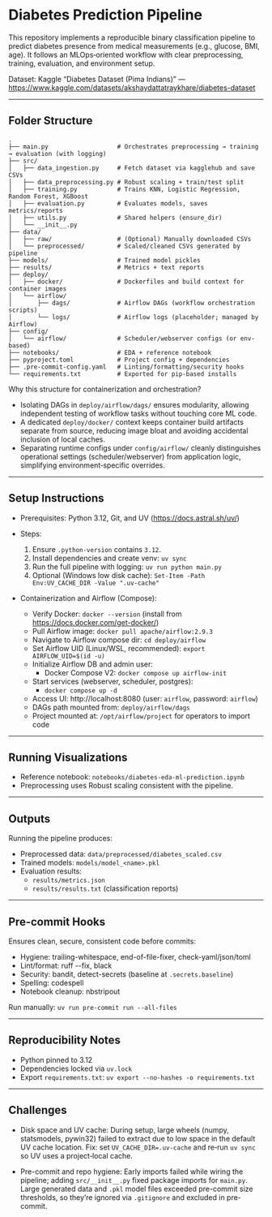 # Diabetes Prediction Pipeline

This repository implements a reproducible binary classification pipeline to predict diabetes presence from medical measurements (e.g., glucose, BMI, age). It follows an MLOps‑oriented workflow with clear preprocessing, training, evaluation, and environment setup.

Dataset: Kaggle “Diabetes Dataset (Pima Indians)” — https://www.kaggle.com/datasets/akshaydattatraykhare/diabetes-dataset

---

## Folder Structure

```
.
├── main.py                   # Orchestrates preprocessing → training → evaluation (with logging)
├── src/
│   ├── data_ingestion.py     # Fetch dataset via kagglehub and save CSVs
│   ├── data_preprocessing.py # Robust scaling + train/test split
│   ├── training.py           # Trains KNN, Logistic Regression, Random Forest, XGBoost
│   ├── evaluation.py         # Evaluates models, saves metrics/reports
│   ├── utils.py              # Shared helpers (ensure_dir)
│   └── __init__.py
├── data/
│   ├── raw/                  # (Optional) Manually downloaded CSVs
│   └── preprocessed/         # Scaled/cleaned CSVs generated by pipeline
├── models/                   # Trained model pickles
├── results/                  # Metrics + text reports
├── deploy/
│   ├── docker/               # Dockerfiles and build context for container images
│   └── airflow/
│       ├── dags/             # Airflow DAGs (workflow orchestration scripts)
│       └── logs/             # Airflow logs (placeholder; managed by Airflow)
├── config/
│   └── airflow/              # Scheduler/webserver configs (or env-based)
├── notebooks/                # EDA + reference notebook
├── pyproject.toml            # Project config + dependencies
├── .pre-commit-config.yaml   # Linting/formatting/security hooks
└── requirements.txt          # Exported for pip-based installs
```

Why this structure for containerization and orchestration?
- Isolating DAGs in `deploy/airflow/dags/` ensures modularity, allowing independent testing of workflow tasks without touching core ML code.
- A dedicated `deploy/docker/` context keeps container build artifacts separate from source, reducing image bloat and avoiding accidental inclusion of local caches.
- Separating runtime configs under `config/airflow/` cleanly distinguishes operational settings (scheduler/webserver) from application logic, simplifying environment‑specific overrides.

---

## Setup Instructions

- Prerequisites: Python 3.12, Git, and UV (https://docs.astral.sh/uv/)
- Steps:
  1) Ensure `.python-version` contains `3.12`.
  2) Install dependencies and create venv: `uv sync`
  3) Run the full pipeline with logging: `uv run python main.py`
  4) Optional (Windows low disk cache): `Set-Item -Path Env:UV_CACHE_DIR -Value ".uv-cache"`

- Containerization and Airflow (Compose):
  - Verify Docker: `docker --version` (install from https://docs.docker.com/get-docker/)
  - Pull Airflow image: `docker pull apache/airflow:2.9.3`
  - Navigate to Airflow compose dir: `cd deploy/airflow`
  - Set Airflow UID (Linux/WSL, recommended): `export AIRFLOW_UID=$(id -u)`
  - Initialize Airflow DB and admin user:
    - Docker Compose V2: `docker compose up airflow-init`
  - Start services (webserver, scheduler, postgres):
    - `docker compose up -d`
  - Access UI: http://localhost:8080 (user: `airflow`, password: `airflow`)
  - DAGs path mounted from: `deploy/airflow/dags`
  - Project mounted at: `/opt/airflow/project` for operators to import code

---

## Running Visualizations

- Reference notebook: `notebooks/diabetes-eda-ml-prediction.ipynb`
- Preprocessing uses Robust scaling consistent with the pipeline.

---

## Outputs

Running the pipeline produces:
- Preprocessed data: `data/preprocessed/diabetes_scaled.csv`
- Trained models: `models/model_<name>.pkl`
- Evaluation results:
  - `results/metrics.json`
  - `results/results.txt` (classification reports)

---

## Pre-commit Hooks

Ensures clean, secure, consistent code before commits:
- Hygiene: trailing-whitespace, end-of-file-fixer, check-yaml/json/toml
- Lint/format: ruff --fix, black
- Security: bandit, detect-secrets (baseline at `.secrets.baseline`)
- Spelling: codespell
- Notebook cleanup: nbstripout

Run manually: `uv run pre-commit run --all-files`

---

## Reproducibility Notes

- Python pinned to 3.12
- Dependencies locked via `uv.lock`
- Export `requirements.txt`: `uv export --no-hashes -o requirements.txt`

---

## Challenges

- Disk space and UV cache: During setup, large wheels (numpy, statsmodels, pywin32) failed to extract due to low space in the default UV cache location. Fix: set `UV_CACHE_DIR=.uv-cache` and re‑run `uv sync` so UV uses a project‑local cache.

- Pre-commit and repo hygiene: Early imports failed while wiring the pipeline; adding `src/__init__.py` fixed package imports for `main.py`. Large generated data and `.pkl` model files exceeded pre-commit size thresholds, so they’re ignored via `.gitignore` and excluded in pre-commit.
